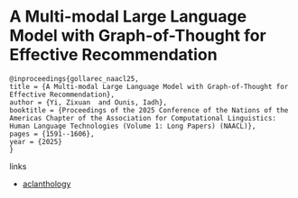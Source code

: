 # A Multi-modal Large Language Model with Graph-of-Thought for Effective Recommendation

```
@inproceedings{gollarec_naacl25,
title = {A Multi-modal Large Language Model with Graph-of-Thought for Effective Recommendation},
author = {Yi, Zixuan  and Ounis, Iadh},
booktitle = {Proceedings of the 2025 Conference of the Nations of the Americas Chapter of the Association for Computational Linguistics: Human Language Technologies (Volume 1: Long Papers) (NAACL)},
pages = {1591--1606},
year = {2025}
}
```

links
- [aclanthology](https://aclanthology.org/2025.naacl-long.76/)
